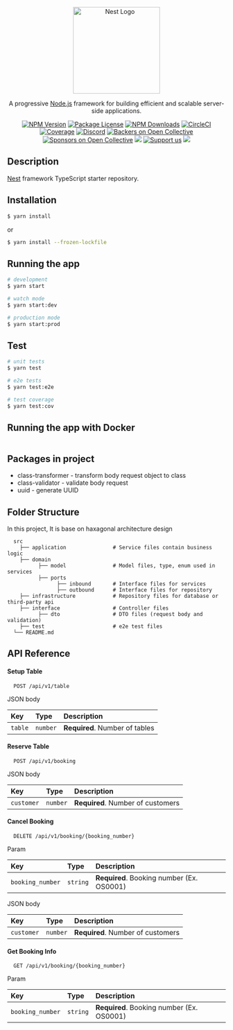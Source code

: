 <p align="center">
  <a href="http://nestjs.com/" target="blank"><img src="https://nestjs.com/img/logo-small.svg" width="200" alt="Nest Logo" /></a>
</p>

[circleci-image]: https://img.shields.io/circleci/build/github/nestjs/nest/master?token=abc123def456
[circleci-url]: https://circleci.com/gh/nestjs/nest

  <p align="center">A progressive <a href="http://nodejs.org" target="_blank">Node.js</a> framework for building efficient and scalable server-side applications.</p>
    <p align="center">
<a href="https://www.npmjs.com/~nestjscore" target="_blank"><img src="https://img.shields.io/npm/v/@nestjs/core.svg" alt="NPM Version" /></a>
<a href="https://www.npmjs.com/~nestjscore" target="_blank"><img src="https://img.shields.io/npm/l/@nestjs/core.svg" alt="Package License" /></a>
<a href="https://www.npmjs.com/~nestjscore" target="_blank"><img src="https://img.shields.io/npm/dm/@nestjs/common.svg" alt="NPM Downloads" /></a>
<a href="https://circleci.com/gh/nestjs/nest" target="_blank"><img src="https://img.shields.io/circleci/build/github/nestjs/nest/master" alt="CircleCI" /></a>
<a href="https://coveralls.io/github/nestjs/nest?branch=master" target="_blank"><img src="https://coveralls.io/repos/github/nestjs/nest/badge.svg?branch=master#9" alt="Coverage" /></a>
<a href="https://discord.gg/G7Qnnhy" target="_blank"><img src="https://img.shields.io/badge/discord-online-brightgreen.svg" alt="Discord"/></a>
<a href="https://opencollective.com/nest#backer" target="_blank"><img src="https://opencollective.com/nest/backers/badge.svg" alt="Backers on Open Collective" /></a>
<a href="https://opencollective.com/nest#sponsor" target="_blank"><img src="https://opencollective.com/nest/sponsors/badge.svg" alt="Sponsors on Open Collective" /></a>
  <a href="https://paypal.me/kamilmysliwiec" target="_blank"><img src="https://img.shields.io/badge/Donate-PayPal-ff3f59.svg"/></a>
    <a href="https://opencollective.com/nest#sponsor"  target="_blank"><img src="https://img.shields.io/badge/Support%20us-Open%20Collective-41B883.svg" alt="Support us"></a>
  <a href="https://twitter.com/nestframework" target="_blank"><img src="https://img.shields.io/twitter/follow/nestframework.svg?style=social&label=Follow"></a>
</p>
  <!--[![Backers on Open Collective](https://opencollective.com/nest/backers/badge.svg)](https://opencollective.com/nest#backer)
  [![Sponsors on Open Collective](https://opencollective.com/nest/sponsors/badge.svg)](https://opencollective.com/nest#sponsor)-->

## Description

[Nest](https://github.com/nestjs/nest) framework TypeScript starter repository.

## Installation

```bash
$ yarn install
```

or

```bash
$ yarn install --frozen-lockfile
```

## Running the app

```bash
# development
$ yarn start

# watch mode
$ yarn start:dev

# production mode
$ yarn start:prod
```

## Test

```bash
# unit tests
$ yarn test

# e2e tests
$ yarn test:e2e

# test coverage
$ yarn test:cov
```

## Running the app with Docker

```

```

## Packages in project

- class-transformer - transform body request object to class
- class-validator - validate body request
- uuid - generate UUID

## Folder Structure

In this project, It is base on haxagonal architecture design

```
  src
    ├── application               # Service files contain business logic
    ├── domain
          ├── model               # Model files, type, enum used in services
          ├── ports
                ├── inbound       # Interface files for services
                ├── outbound      # Interface files for repository
    ├── infrastructure            # Repository files for database or third-party api
    ├── interface                 # Controller files
          ├── dto                 # DTO files (request body and validation)
    ├── test                      # e2e test files
  └── README.md
```

## API Reference

#### Setup Table

```http
  POST /api/v1/table
```

JSON body

| Key     | Type     | Description                    |
| :------ | :------- | :----------------------------- |
| `table` | `number` | **Required**. Number of tables |

#### Reserve Table

```http
  POST /api/v1/booking
```

JSON body

| Key        | Type     | Description                       |
| :--------- | :------- | :-------------------------------- |
| `customer` | `number` | **Required**. Number of customers |

#### Cancel Booking

```http
  DELETE /api/v1/booking/{booking_number}
```

Param

| Key              | Type     | Description                               |
| :--------------- | :------- | :---------------------------------------- |
| `booking_number` | `string` | **Required**. Booking number (Ex. OS0001) |

JSON body

| Key        | Type     | Description                       |
| :--------- | :------- | :-------------------------------- |
| `customer` | `number` | **Required**. Number of customers |

#### Get Booking Info

```http
  GET /api/v1/booking/{booking_number}
```

Param

| Key              | Type     | Description                               |
| :--------------- | :------- | :---------------------------------------- |
| `booking_number` | `string` | **Required**. Booking number (Ex. OS0001) |
